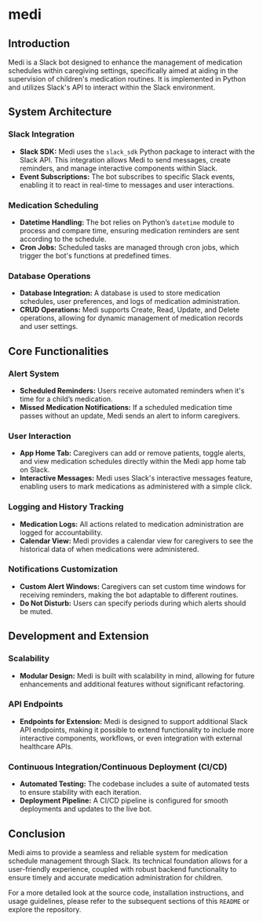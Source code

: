 # medi

## Introduction
Medi is a Slack bot designed to enhance the management of medication schedules within caregiving settings, specifically aimed at aiding in the supervision of children's medication routines. It is implemented in Python and utilizes Slack's API to interact within the Slack environment.

## System Architecture

### Slack Integration
- **Slack SDK:** Medi uses the `slack_sdk` Python package to interact with the Slack API. This integration allows Medi to send messages, create reminders, and manage interactive components within Slack.
- **Event Subscriptions:** The bot subscribes to specific Slack events, enabling it to react in real-time to messages and user interactions.

### Medication Scheduling
- **Datetime Handling:** The bot relies on Python’s `datetime` module to process and compare time, ensuring medication reminders are sent according to the schedule.
- **Cron Jobs:** Scheduled tasks are managed through cron jobs, which trigger the bot's functions at predefined times.

### Database Operations
- **Database Integration:** A database is used to store medication schedules, user preferences, and logs of medication administration.
- **CRUD Operations:** Medi supports Create, Read, Update, and Delete operations, allowing for dynamic management of medication records and user settings.

## Core Functionalities

### Alert System
- **Scheduled Reminders:** Users receive automated reminders when it's time for a child’s medication.
- **Missed Medication Notifications:** If a scheduled medication time passes without an update, Medi sends an alert to inform caregivers.

### User Interaction
- **App Home Tab:** Caregivers can add or remove patients, toggle alerts, and view medication schedules directly within the Medi app home tab on Slack.
- **Interactive Messages:** Medi uses Slack's interactive messages feature, enabling users to mark medications as administered with a simple click.

### Logging and History Tracking
- **Medication Logs:** All actions related to medication administration are logged for accountability.
- **Calendar View:** Medi provides a calendar view for caregivers to see the historical data of when medications were administered.

### Notifications Customization
- **Custom Alert Windows:** Caregivers can set custom time windows for receiving reminders, making the bot adaptable to different routines.
- **Do Not Disturb:** Users can specify periods during which alerts should be muted.

## Development and Extension

### Scalability
- **Modular Design:** Medi is built with scalability in mind, allowing for future enhancements and additional features without significant refactoring.

### API Endpoints
- **Endpoints for Extension:** Medi is designed to support additional Slack API endpoints, making it possible to extend functionality to include more interactive components, workflows, or even integration with external healthcare APIs.

### Continuous Integration/Continuous Deployment (CI/CD)
- **Automated Testing:** The codebase includes a suite of automated tests to ensure stability with each iteration.
- **Deployment Pipeline:** A CI/CD pipeline is configured for smooth deployments and updates to the live bot.

## Conclusion
Medi aims to provide a seamless and reliable system for medication schedule management through Slack. Its technical foundation allows for a user-friendly experience, coupled with robust backend functionality to ensure timely and accurate medication administration for children.

For a more detailed look at the source code, installation instructions, and usage guidelines, please refer to the subsequent sections of this `README` or explore the repository.

